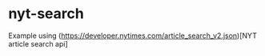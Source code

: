 # nyt-search
Example using (https://developer.nytimes.com/article_search_v2.json)[NYT article search api]
